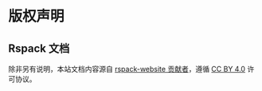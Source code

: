 # 版权声明

## Rspack 文档

除非另有说明，本站文档内容源自 [rspack-website 贡献者](https://github.com/web-infra-dev/rspack-website/network/dependencies)，遵循 [CC BY 4.0](https://creativecommons.org/licenses/by/4.0/deed.zh) 许可协议。
